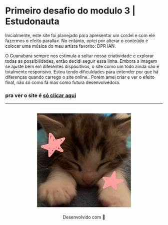 # Primeiro desafio do modulo 3 | Estudonauta
Inicialmente, este site foi planejado para apresentar um cordel e com ele fazermos o efeito parallax. No entanto, optei por alterar o conteúdo e colocar uma música do meu artista favorito: DPR IAN.

O Guanabara sempre nos estimula a soltar nossa criatividade e explorar todas as possibilidades, então decidi seguir essa linha. Embora a imagem se ajuste bem em diferentes dispositivos, o site como um todo ainda não é totalmente responsivo. Estou tendo dificuldades para entender por que há diferenças quando carrego o site online.. Porém amei criar e ver o efeito final, não só como fã mas como futura desenvolvedora.

### pra ver o site é [só clicar aqui](https://winterfall.netlify.app/)
---
<h2 align="center">
  <img src="img/catzinho.jpg" width="300">
</h2>
<p align="center">
Desenvolvido com 🧡
</p>